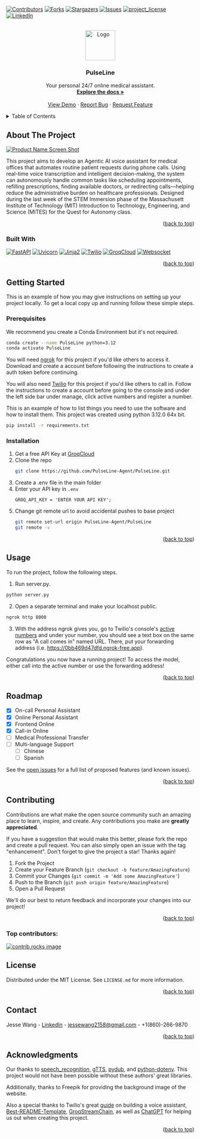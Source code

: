 <!-- Improved compatibility of back to top link: See: https://github.com/othneildrew/Best-README-Template/pull/73 -->
<a id="readme-top"></a>
<!--
*** Thanks for checking out the Best-README-Template. If you have a suggestion
*** that would make this better, please fork the repo and create a pull request
*** or simply open an issue with the tag "enhancement".
*** Don't forget to give the project a star!
*** Thanks again! Now go create something AMAZING! :D
-->



<!-- PROJECT SHIELDS -->
<!--
*** I'm using markdown "reference style" links for readability.
*** Reference links are enclosed in brackets [ ] instead of parentheses ( ).
*** See the bottom of this document for the declaration of the reference variables
*** for contributors-url, forks-url, etc. This is an optional, concise syntax you may use.
*** https://www.markdownguide.org/basic-syntax/#reference-style-links
-->
[![Contributors][contributors-shield]][contributors-url]
[![Forks][forks-shield]][forks-url]
[![Stargazers][stars-shield]][stars-url]
[![Issues][issues-shield]][issues-url]
[![project_license][license-shield]][license-url]
[![LinkedIn][linkedin-shield]][linkedin-url]



<!-- PROJECT LOGO -->
<br />
<div align="center">
  <a href="https://github.com/PulseLine-Agent/PulseLine">
    <img src="images/logo.png" alt="Logo" width="80" height="80">
  </a>

<h3 align="center">PulseLine</h3>

  <p align="center">
    Your personal 24/7 online medical assistant.
    <br />
    <a href="https://github.com/PulseLine-Agent/PulseLine"><strong>Explore the docs »</strong></a>
    <br />
    <br />
    <a href="https://github.com/PulseLine-Agent/PulseLine">View Demo</a>
    &middot;
    <a href="https://github.com/PulseLine-Agent/PulseLine/issues/new?labels=bug&template=bug-report.md">Report Bug</a>
    &middot;
    <a href="https://github.com/PulseLine-Agent/PulseLine/issues/new?labels=enhancement&template=feature-request.md">Request Feature</a>
  </p>
</div>



<!-- TABLE OF CONTENTS -->
<details>
  <summary>Table of Contents</summary>
  <ol>
    <li>
      <a href="#about-the-project">About The Project</a>
      <ul>
        <li><a href="#built-with">Built With</a></li>
      </ul>
    </li>
    <li>
      <a href="#getting-started">Getting Started</a>
      <ul>
        <li><a href="#prerequisites">Prerequisites</a></li>
        <li><a href="#installation">Installation</a></li>
      </ul>
    </li>
    <li><a href="#usage">Usage</a></li>
    <li><a href="#roadmap">Roadmap</a></li>
    <li><a href="#contributing">Contributing</a></li>
    <li><a href="#license">License</a></li>
    <li><a href="#contact">Contact</a></li>
    <li><a href="#acknowledgments">Acknowledgments</a></li>
  </ol>
</details>



<!-- ABOUT THE PROJECT -->
## About The Project

[![Product Name Screen Shot][product-screenshot]](https://example.com)

This project aims to develop an Agentic AI voice assistant for medical offices that automates routine patient requests during phone calls. Using real-time voice transcription and intelligent decision-making, the system can autonomously handle common tasks like scheduling appointments, refilling prescriptions, finding available doctors, or redirecting calls—helping reduce the administrative burden on healthcare professionals. Designed during the last week of the STEM Immersion phase of the Massachusett Institute of Technology (MIT) Introduction to Technology, Engineering, and Science (MITES) for the Quest for Autonomy class.

<p align="right">(<a href="#readme-top">back to top</a>)</p>



### Built With

[![FastAPI][FastAPI.svg]][FastAPI-url]
[![Uvicorn][Uvicorn.svg]][Uvicorn-url]
[![Jinja2][Jinja2.svg]][Jinja2-url]
[![Twilio][Twilio.svg]][Twilio-url]
[![GroqCloud][GroqCloud.svg]][GroqCloud-url]
[![Websocket][Websocket.svg]][Websocket-url]


<p align="right">(<a href="#readme-top">back to top</a>)</p>



<!-- GETTING STARTED -->
## Getting Started

This is an example of how you may give instructions on setting up your project locally.
To get a local copy up and running follow these simple steps.

### Prerequisites

We recommend you create a Conda Environment but it's not required.
  ```sh
  conda create --name PulseLine python=3.12
  conda activate PulseLine
  ```

You will need [ngrok](https://ngrok.com) for this project if you'd like others to access it. Download and create a account before following the instructions to create a auth token before continuing.

You will also need [Twilio](https://www.twilio.com/en-us) for this project if you'd like others to call in. Follow the instructions to create a account before going to the console and under the left side bar under manage, click active numbers and register a number.

This is an example of how to list things you need to use the software and how to install them. This project was created using python 3.12.0 64x bit.
  ```sh
  pip install -r requirements.txt
  ```

### Installation

1. Get a free API Key at [GroqCloud](https://console.groq.com/keys)
2. Clone the repo
   ```sh
   git clone https://github.com/PulseLine-Agent/PulseLine.git
   ```
3. Create a .env file in the main folder
4. Enter your API key in `.env`
   ```.env
   GROQ_API_KEY = 'ENTER YOUR API KEY';
   ```
5. Change git remote url to avoid accidental pushes to base project
   ```sh
   git remote set-url origin PulseLine-Agent/PulseLine
   git remote -v
   ```

<p align="right">(<a href="#readme-top">back to top</a>)</p>


<!-- USAGE EXAMPLES -->
## Usage

To run the project, follow the following steps.

1. Run server.py.
  ```sh
  python server.py
  ```

2. Open a separate terminal and make your localhost public.
  ```sh
  ngrok http 8000
  ```

3. With the address ngrok gives you, go to Twilio's console's [active numbers](https://console.twilio.com/us1/develop/phone-numbers/manage/incoming) and under your number, you should see a text box on the same row as "A call comes in" named URL. There, put your forwarding address (i.e. https://0bb469d47dfd.ngrok-free.app).

Congratulations you now have a running project! To access the model, either call into the active number or use the forwarding address!


<p align="right">(<a href="#readme-top">back to top</a>)</p>


<!-- ROADMAP -->
## Roadmap

- [x] On-call Personal Assistant
- [x] Online Personal Assistant
- [x] Frontend Online
- [x] Call-in Online
- [ ] Medical Professional Transfer
- [ ] Multi-language Support
    - [ ] Chinese
    - [ ] Spanish

See the [open issues](https://github.com/PulseLine-Agent/PulseLine/issues) for a full list of proposed features (and known issues).

<p align="right">(<a href="#readme-top">back to top</a>)</p>



<!-- CONTRIBUTING -->
## Contributing

Contributions are what make the open source community such an amazing place to learn, inspire, and create. Any contributions you make are **greatly appreciated**.

If you have a suggestion that would make this better, please fork the repo and create a pull request. You can also simply open an issue with the tag "enhancement".
Don't forget to give the project a star! Thanks again!

1. Fork the Project
2. Create your Feature Branch (`git checkout -b feature/AmazingFeature`)
3. Commit your Changes (`git commit -m 'Add some AmazingFeature'`)
4. Push to the Branch (`git push origin feature/AmazingFeature`)
5. Open a Pull Request

We'll do our best to return feedback and incorporate your changes into our project!

<p align="right">(<a href="#readme-top">back to top</a>)</p>

### Top contributors:

<a href="https://github.com/PulseLine-Agent/PulseLine/graphs/contributors">
  <img src="https://contrib.rocks/image?repo=PulseLine-Agent/PulseLine" alt="contrib.rocks image" />
</a>



<!-- LICENSE -->
## License

Distributed under the MIT License. See `LICENSE.md` for more information.

<p align="right">(<a href="#readme-top">back to top</a>)</p>



<!-- CONTACT -->
## Contact

Jesse Wang - [LinkedIn](https://www.linkedin.com/in/jesse-h-wang) - jessewang2158@gmail.com - +1(860)-266-9870

<p align="right">(<a href="#readme-top">back to top</a>)</p>



<!-- ACKNOWLEDGMENTS -->
## Acknowledgments

Our thanks to [speech_recognition](https://github.com/Uberi/speech_recognition), [gTTS](https://github.com/pndurette/gTTS), [pydub](https://github.com/jiaaro/pydub), and [python-dotenv](https://github.com/theskumar/python-dotenv). This project would not have been possible without these authors' great libraries.

Additionally, thanks to Freepik for providing the background image of the website.

Also a special thanks to Twilio's great [guide](twilio.com/en-us/blog/voice-ai-assistant-openai-realtime-api-python) on building a voice assistant, [Best-README-Template](https://github.com/othneildrew/Best-README-Template/tree/main), [GroqStreamChain](https://github.com/The-Data-Dilemma/GroqStreamChain/tree/main), as well as [ChatGPT](https://chatgpt.com) for helping us out when creating this project.

<p align="right">(<a href="#readme-top">back to top</a>)</p>



<!-- MARKDOWN LINKS & IMAGES -->
<!-- https://www.markdownguide.org/basic-syntax/#reference-style-links -->
[contributors-shield]: https://img.shields.io/github/contributors/PulseLine-Agent/PulseLine.svg?style=for-the-badge
[contributors-url]: https://github.com/PulseLine-Agent/PulseLine/graphs/contributors

[forks-shield]: https://img.shields.io/github/forks/PulseLine-Agent/PulseLine.svg?style=for-the-badge
[forks-url]: https://github.com/PulseLine-Agent/PulseLine/network/members

[stars-shield]: https://img.shields.io/github/stars/PulseLine-Agent/PulseLine.svg?style=for-the-badge
[stars-url]: https://github.com/PulseLine-Agent/PulseLine/stargazers

[issues-shield]: https://img.shields.io/github/issues/PulseLine-Agent/PulseLine.svg?style=for-the-badge
[issues-url]: https://github.com/PulseLine-Agent/PulseLine/issues

[license-shield]: https://img.shields.io/github/license/PulseLine-Agent/PulseLine.svg?style=for-the-badge
[license-url]: https://github.com/PulseLine-Agent/PulseLine/LICENSE.txt

[linkedin-shield]: https://img.shields.io/badge/-LinkedIn-black.svg?style=for-the-badge&logo=linkedin&colorB=555
[linkedin-url]: https://www.linkedin.com/company/mitesatmit

[product-screenshot]: images/screenshot.png

[FastAPI.svg]: https://img.shields.io/badge/FastAPI-005571?style=for-the-badge&logo=fastapi
[FastAPI-url]: https://fastapi.tiangolo.com

[Jinja2.svg]: https://img.shields.io/badge/jinja-white.svg?style=for-the-badge&logo=jinja&logoColor=black
[Jinja2-url]: https://jinja.palletsprojects.com/en/stable

[Twilio.svg]: https://img.shields.io/badge/Twilio-F22F46?style=for-the-badge&logo=Twilio&logoColor=white
[Twilio-url]: https://www.twilio.com/en-us

[Uvicorn.svg]: https://img.shields.io/badge/Uvicorn-7A00B2?style=for-the-badge&logo=gunicorn&logoColor=FFB7C3&labelColor=0A0068
[Uvicorn-url]: https://www.uvicorn.org

[GroqCloud.svg]: https://img.shields.io/badge/GroqCloud-white?style=for-the-badge&logo=groupon&logoColor=white&labelColor=orange
[GroqCloud-url]: https://console.groq.com/home

[Websocket.svg]: https://img.shields.io/badge/Websockets-gold?style=for-the-badge&logo=elegoo&logoColor=Blue&labelColor=blue
[Websocket-url]: https://websockets.readthedocs.io/en/stable
